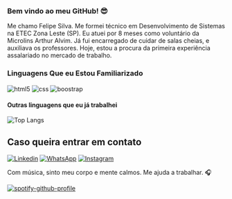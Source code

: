 ### Bem vindo ao meu GitHub! 😎

Me chamo Felipe Silva. Me formei técnico em Desenvolvimento de Sistemas na ETEC Zona Leste (SP). Eu atuei por 8 meses como voluntário da Microlins Arthur Alvim. Já fui encarregado de cuidar de salas cheias, e auxiliava os professores. Hoje, estou a procura da primeira experiência assalariado no mercado de trabalho.

### Linguagens Que eu Estou Familiarizado

<div style="display: inline_block">
    <img align="center" alt="html5" src="https://img.shields.io/badge/HTML5-E34F26?style=for-the-badge&logo=html5&logoColor=white" />
    <img align="center" alt="css" src="https://img.shields.io/badge/CSS3-1572B6?style=for-the-badge&logo=css3&logoColor=white" />
    <img align="center" alt="boostrap" src="https://img.shields.io/badge/Bootstrap-563D7C?style=for-the-badge&logo=bootstrap&logoColor=whitee" />
</div>

#### Outras linguagens que eu já trabalhei
![Top Langs](https://github-readme-stats.vercel.app/api/top-langs/?username=FelipinUoU&layout=compact)

## Caso queira entrar em contato	

[![Linkedin](https://img.shields.io/badge/LinkedIn-0077B5?style=for-the-badge&logo=linkedin&logoColor=white)](https://www.linkedin.com/in/felipe-silva-930a05247/) 
[![WhatsApp](https://img.shields.io/badge/WhatsApp-25D366?style=for-the-badge&logo=whatsapp&logoColor=white)](https://api.whatsapp.com/send?phone=5511939325554)
[![Instagram](https://img.shields.io/badge/Instagram-E4405F?style=for-the-badge&logo=instagram&logoColor=white)](https://www.instagram.com/felipin_uou/)


Com música, sinto meu corpo e mente calmos. Me ajuda a trabalhar. 🎧 </br>

[![spotify-github-profile](https://spotify-github-profile.vercel.app/api/view?uid=pipis2x&cover_image=true&theme=natemoo-re&show_offline=false&background_color=121212&interchange=false&bar_color=c93bb6&bar_color_cover=true)](https://spotify-github-profile.vercel.app/api/view?uid=pipis2x&redirect=true)


